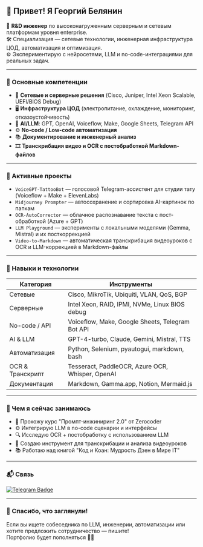 ## 👋 Привет! Я Георгий Белянин

🧠 **R&D инженер** по высоконагруженным серверным и сетевым платформам уровня enterprise.  
🛠 Специализация — сетевые технологии, инженерная инфраструктура ЦОД, автоматизация и оптимизация.  
⚙️ Экспериментирую с нейросетями, LLM и no-code-интеграциями для реальных задач.

---

### 💼 Основные компетенции

- 🔌 **Сетевые и серверные решения** (Cisco, Juniper, Intel Xeon Scalable, UEFI/BIOS Debug)
- 🖥️ **Инфраструктура ЦОД** (электропитание, охлаждение, мониторинг, отказоустойчивость)
- 🤖 **AI/LLM**: GPT, OpenAI, Voiceflow, Make, Google Sheets, Telegram API
- ⚙️ **No-code / Low-code автоматизация**
- 📚 **Документирование и инженерный анализ**
- 🎞️ **Транскрибация видео и OCR с постобработкой Markdown-файлов**

---

### 🚀 Активные проекты

- `VoiceGPT-TattooBot` — голосовой Telegram-ассистент для студии тату (Voiceflow + Make + ElevenLabs)
- `Midjourney Prompter` — автосохранение и сортировка AI-картинок по папкам
- `OCR-AutoCorrector` — облачное распознавание текста с пост-обработкой (Azure + GPT)
- `LLM Playground` — эксперименты с локальными моделями (Gemma, Mistral) и их посткоррекцией
- `Video-to-Markdown` — автоматическая транскрибация видеоуроков с OCR и LLM-коррекцией в Markdown-файлы

---

### 📌 Навыки и технологии

| Категория        | Инструменты                                      |
|------------------|--------------------------------------------------|
| Сетевые          | Cisco, MikroTik, Ubiquiti, VLAN, QoS, BGP        |
| Серверные        | Intel Xeon, RAID, IPMI, NVMe, Linux BIOS debug   |
| No-code / API    | Voiceflow, Make, Google Sheets, Telegram Bot API |
| AI & LLM         | GPT-4-turbo, Claude, Gemini, Mistral, TTS        |
| Автоматизация    | Python, Selenium, pyautogui, markdown, bash      |
| OCR & Транскрипт | Tesseract, PaddleOCR, Azure OCR, Whisper, OpenAI |
| Документация     | Markdown, Gamma.app, Notion, Mermaid.js          |

---

### 🧪 Чем я сейчас занимаюсь

- 🧠 Прохожу курс "Промпт-инжиниринг 2.0" от Zerocoder
- ⚙️ Интегрирую LLM в no-code сценарии и интерфейсы
- 🔍 Исследую OCR + постобработку с использованием LLM
- 🧾 Создаю инструмент для транскрибации и анализа видеоуроков
- 📚 Работаю над книгой "Код и Коан: Мудрость Дзен в Мире IT"

---

### 📬 Связь

[![Telegram Badge](https://img.shields.io/badge/Telegram-Ergon73-blue?logo=telegram&style=flat)](https://t.me/Ergon73)

---

### 🤝 Спасибо, что заглянули!

Если вы ищете собеседника по LLM, инженерии, автоматизации или хотите предложить сотрудничество — пишите!  
Портфолио будет пополняться 👨‍💻

